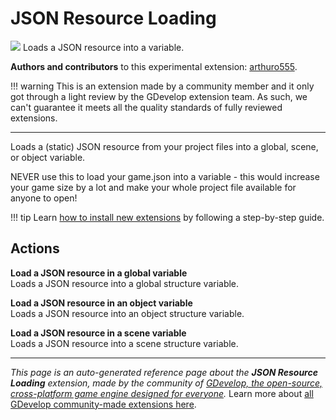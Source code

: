 # JSON Resource Loading

<img src="https://resources.gdevelop-app.com/assets/Icons/file-code-outline.svg" class="extension-icon"></img>
Loads a JSON resource into a variable.

**Authors and contributors** to this experimental extension: [arthuro555](https://gd.games/arthuro555).

!!! warning
    This is an extension made by a community member and it only got through a
    light review by the GDevelop extension team. As such, we can't guarantee it
    meets all the quality standards of fully reviewed extensions.

---

Loads a (static) JSON resource from your project files into a global, scene, or object variable.

NEVER use this to load your game.json into a variable - this would increase your game size by a lot and make your whole project file available for anyone to open!

!!! tip
    Learn [how to install new extensions](/gdevelop5/extensions/search) by following a step-by-step guide.

## Actions

**Load a JSON resource in a global variable**  
Loads a JSON resource into a global structure variable.

**Load a JSON resource in an object variable**  
Loads a JSON resource into an object structure variable.

**Load a JSON resource in a scene variable**  
Loads a JSON resource into a scene structure variable.




---

*This page is an auto-generated reference page about the **JSON Resource Loading** extension, made by the community of [GDevelop, the open-source, cross-platform game engine designed for everyone](https://gdevelop.io/).* Learn more about [all GDevelop community-made extensions here](/gdevelop5/extensions).